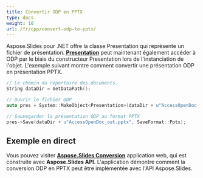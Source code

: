 ```yaml
---
title: Convertir ODP en PPTX
type: docs
weight: 10
url: /fr/cpp/convert-odp-to-pptx/
---
```


Aspose.Slides pour .NET offre la classe Presentation qui représente un fichier de présentation. [**Presentation**](https://reference.aspose.com/slides/cpp/class/aspose.slides.presentation) peut maintenant également accéder à ODP par le biais du constructeur Presentation lors de l'instanciation de l'objet. L'exemple suivant montre comment convertir une présentation ODP en présentation PPTX.

``` cpp
// Le chemin du répertoire des documents.
String dataDir = GetDataPath();

// Ouvrir le fichier ODP
auto pres = System::MakeObject<Presentation>(dataDir + u"AccessOpenDoc.odp");

// Sauvegarder la présentation ODP au format PPTX
pres->Save(dataDir + u"AccessOpenDoc_out.pptx", SaveFormat::Pptx);
```



## **Exemple en direct**
Vous pouvez visiter [**Aspose.Slides Conversion**](https://products.aspose.app/slides/conversion/) application web, qui est construite avec **Aspose.Slides API.** L'application démontre comment la conversion ODP en PPTX peut être implémentée avec l'API Aspose.Slides.